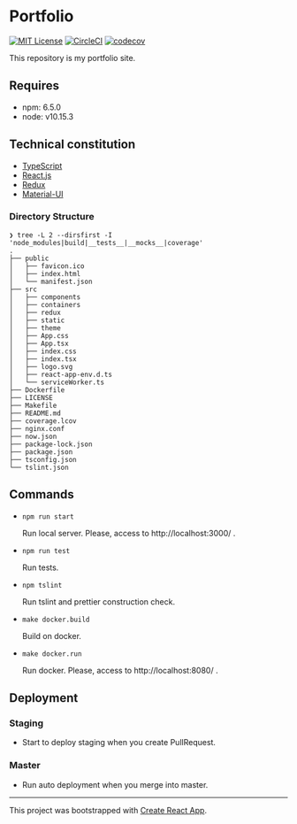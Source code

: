 Portfolio
=========

[![MIT License](http://img.shields.io/badge/license-MIT-blue.svg?style=flat-square)][license]
[![CircleCI](https://circleci.com/gh/paveg/portfolio.svg?style=svg)][circleci]
[![codecov](https://codecov.io/gh/paveg/portfolio/branch/master/graph/badge.svg)][codecov]

[license]: https://github.com/paveg/portfolio/blob/master/LICENSE
[circleci]: https://circleci.com/gh/paveg/portfolio
[codecov]: https://codecov.io/gh/paveg/portfolio

This repository is my portfolio site.

## Requires

- npm: 6.5.0
- node: v10.15.3

## Technical constitution

- [TypeScript](https://www.typescriptlang.org/)
- [React.js](https://reactjs.org/)
- [Redux](https://redux.js.org/)
- [Material-UI](https://material-ui.com/)

### Directory Structure

```
❯ tree -L 2 --dirsfirst -I 'node_modules|build|__tests__|__mocks__|coverage'
.
├── public
│   ├── favicon.ico
│   ├── index.html
│   └── manifest.json
├── src
│   ├── components
│   ├── containers
│   ├── redux
│   ├── static
│   ├── theme
│   ├── App.css
│   ├── App.tsx
│   ├── index.css
│   ├── index.tsx
│   ├── logo.svg
│   ├── react-app-env.d.ts
│   └── serviceWorker.ts
├── Dockerfile
├── LICENSE
├── Makefile
├── README.md
├── coverage.lcov
├── nginx.conf
├── now.json
├── package-lock.json
├── package.json
├── tsconfig.json
└── tslint.json
```

## Commands

- `npm run start`

    Run local server. Please, access to http://localhost:3000/ .

- `npm run test`

    Run tests.

- `npm tslint`

    Run tslint and prettier construction check.

- `make docker.build`

    Build on docker.
    
- `make docker.run`

    Run docker. Please, access to http://localhost:8080/ .

## Deployment

### Staging

- Start to deploy staging when you create PullRequest.

### Master

- Run auto deployment when you merge into master.

---

This project was bootstrapped with [Create React App](https://github.com/facebook/create-react-app).
